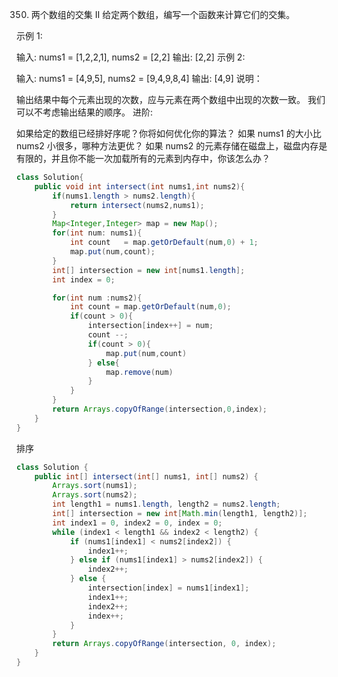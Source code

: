 350. 两个数组的交集 II
给定两个数组，编写一个函数来计算它们的交集。

示例 1:

输入: nums1 = [1,2,2,1], nums2 = [2,2]
输出: [2,2]
示例 2:

输入: nums1 = [4,9,5], nums2 = [9,4,9,8,4]
输出: [4,9]
说明：

输出结果中每个元素出现的次数，应与元素在两个数组中出现的次数一致。
我们可以不考虑输出结果的顺序。
进阶:

如果给定的数组已经排好序呢？你将如何优化你的算法？
如果 nums1 的大小比 nums2 小很多，哪种方法更优？
如果 nums2 的元素存储在磁盘上，磁盘内存是有限的，并且你不能一次加载所有的元素到内存中，你该怎么办？


```java
class Solution{
    public void int intersect(int nums1,int nums2){
        if(nums1.length > nums2.length){
            return intersect(nums2,nums1);
        }
        Map<Integer,Integer> map = new Map();
        for(int num: nums1){
            int count   = map.getOrDefault(num,0) + 1;
            map.put(num,count);
        }
        int[] intersection = new int[nums1.length];
        int index = 0;

        for(int num :nums2){
            int count = map.getOrDefault(num,0);
            if(count > 0){
                intersection[index++] = num;
                count --;
                if(count > 0){
                    map.put(num,count)
                } else{
                    map.remove(num)
                }
            }
        }
        return Arrays.copyOfRange(intersection,0,index);
    }
}
```

排序
```java
class Solution {
    public int[] intersect(int[] nums1, int[] nums2) {
        Arrays.sort(nums1);
        Arrays.sort(nums2);
        int length1 = nums1.length, length2 = nums2.length;
        int[] intersection = new int[Math.min(length1, length2)];
        int index1 = 0, index2 = 0, index = 0;
        while (index1 < length1 && index2 < length2) {
            if (nums1[index1] < nums2[index2]) {
                index1++;
            } else if (nums1[index1] > nums2[index2]) {
                index2++;
            } else {
                intersection[index] = nums1[index1];
                index1++;
                index2++;
                index++;
            }
        }
        return Arrays.copyOfRange(intersection, 0, index);
    }
}

```